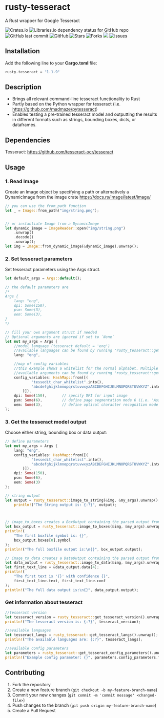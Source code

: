 # rusty-tesseract

A Rust wrapper for Google Tesseract

![Crates.io](https://img.shields.io/crates/d/rusty-tesseract?style=plastic)
![Libraries.io dependency status for GitHub repo](https://img.shields.io/librariesio/github/thomasgruebl/rusty-tesseract?style=plastic)
![GitHub last commit](https://img.shields.io/github/last-commit/thomasgruebl/rusty-tesseract?style=plastic)
![GitHub](https://img.shields.io/github/license/thomasgruebl/rusty-tesseract?style=plastic)
<a style="text-decoration: none" href="https://github.com/thomasgruebl/rusty-tesseract/stargazers">
<img src="https://img.shields.io/github/stars/thomasgruebl/rusty-tesseract.svg?style=plastic" alt="Stars">
</a>
<a style="text-decoration: none" href="https://github.com/thomasgruebl/rusty-tesseract/fork">
<img src="https://img.shields.io/github/forks/thomasgruebl/rusty-tesseract.svg?style=plastic" alt="Forks">
</a>
<a style="text-decoration: none" href="https://github.com/thomasgruebl/rusty-tesseract/graphs/contributors" alt="Contributors">
<img src="https://img.shields.io/github/contributors/thomasgruebl/rusty-tesseract.svg?style=plastic" />
</a>
<a style="text-decoration: none" href="https://github.com/thomasgruebl/rusty-tesseract/issues">
<img src="https://img.shields.io/github/issues/thomasgruebl/rusty-tesseract.svg?style=plastic" alt="Issues">
</a>



## Installation

Add the following line to your <b>Cargo.toml</b> file:

```rust
rusty-tesseract = "1.1.9"
```

## Description

- Brings all relevant command-line tesseract functionality to Rust
- Partly based on the Python wrapper for tesseract (i.e. https://github.com/madmaze/pytesseract)
- Enables testing a pre-trained tesseract model and outputting the results in different formats such as strings, bounding boxes, dicts, or dataframes.

## Dependencies

Tesseract: https://github.com/tesseract-ocr/tesseract

## Usage

### 1. Read Image

Create an Image object by specifying a path or alternatively a DynamicImage from the image crate https://docs.rs/image/latest/image/

```rust
// you can use the from_path function
let _ = Image::from_path("img/string.png");


// or instantiate Image from a DynamicImage
let dynamic_image = ImageReader::open("img/string.png")
    .unwrap()
    .decode()
    .unwrap();
let img = Image::from_dynamic_image(&dynamic_image).unwrap();
```

### 2. Set tesseract parameters

Set tesseract parameters using the Args struct.

```rust
let default_args = Args::default();

// the default parameters are
/*
Args {
    lang: "eng",
    dpi: Some(150),
    psm: Some(3),
    oem: Some(3),
}
*/

// fill your own argument struct if needed
// Optional arguments are ignored if set to `None`
let mut my_args = Args {
    //model language (tesseract default = 'eng')
    //available languages can be found by running 'rusty_tesseract::get_tesseract_langs()'
    lang: "eng",

    //map of config variables
    //this example shows a whitelist for the normal alphabet. Multiple arguments are allowed.
    //available arguments can be found by running 'rusty_tesseract::get_tesseract_config_parameters()'
    config_variables: HashMap::from([(
            "tessedit_char_whitelist".into(),
            "abcdefghijklmnopqrstuvwxyzABCDEFGHIJKLMNOPQRSTUVWXYZ".into(),
        )]),
    dpi: Some(150),       // specify DPI for input image
    psm: Some(6),         // define page segmentation mode 6 (i.e. "Assume a single uniform block of text")
    oem: Some(3),         // define optical character recognition mode 3 (i.e. "Default, based on what is available")
};
```

### 3. Get the tesseract model output

Choose either string, bounding box or data output:

```rust
// define parameters
let mut my_args = Args {
    lang: "eng",
    config_variables: HashMap::from([(
            "tessedit_char_whitelist".into(),
            "abcdefghijklmnopqrstuvwxyzABCDEFGHIJKLMNOPQRSTUVWXYZ".into(),
        )]),
    dpi: Some(150),
    psm: Some(6),
    oem: Some(3)
};

// string output
let output = rusty_tesseract::image_to_string(&img, &my_args).unwrap();
    println!("The String output is: {:?}", output);



// image_to_boxes creates a BoxOutput containing the parsed output from Tesseract when using the "makebox" Parameter
let box_output = rusty_tesseract::image_to_boxes(&img, &my_args).unwrap();
println!(
    "The first boxfile symbol is: {}",
    box_output.boxes[0].symbol
);
println!("The full boxfile output is:\n{}", box_output.output);

// image_to_data creates a DataOutput containing the parsed output from Tesseract when using the "TSV" Parameter
let data_output = rusty_tesseract::image_to_data(&img, &my_args).unwrap();
let first_text_line = &data_output.data[4];
println!(
    "The first text is '{}' with confidence {}",
    first_text_line.text, first_text_line.conf
);
println!("The full data output is:\n{}", data_output.output);
```

### Get information about tesseract

```rust
//tesseract version
let tesseract_version = rusty_tesseract::get_tesseract_version().unwrap();
println!("The tesseract version is: {:?}", tesseract_version);

//available languages
let tesseract_langs = rusty_tesseract::get_tesseract_langs().unwrap();
println!("The available languages are: {:?}", tesseract_langs);

//available config parameters
let parameters = rusty_tesseract::get_tesseract_config_parameters().unwrap();
println!("Example config parameter: {}", parameters.config_parameters.first().unwrap());
```

## Contributing

1. Fork the repository
2. Create a new feature branch (`git checkout -b my-feature-branch-name`)
3. Commit your new changes (`git commit -m 'commit message' <changed-file>`)
4. Push changes to the branch (`git push origin my-feature-branch-name`)
5. Create a Pull Request
